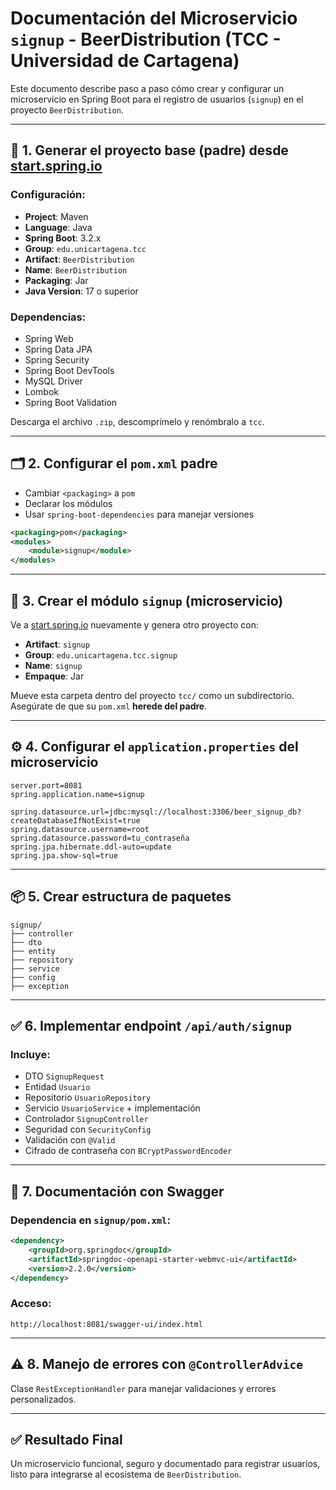# Documentación del Microservicio `signup` - BeerDistribution (TCC - Universidad de Cartagena)

Este documento describe paso a paso cómo crear y configurar un microservicio en Spring Boot para el registro de usuarios (`signup`) en el proyecto `BeerDistribution`.

---

## 🧱 1. Generar el proyecto base (padre) desde [start.spring.io](https://start.spring.io)

### Configuración:
- **Project**: Maven
- **Language**: Java
- **Spring Boot**: 3.2.x
- **Group**: `edu.unicartagena.tcc`
- **Artifact**: `BeerDistribution`
- **Name**: `BeerDistribution`
- **Packaging**: Jar
- **Java Version**: 17 o superior

### Dependencias:
- Spring Web
- Spring Data JPA
- Spring Security
- Spring Boot DevTools
- MySQL Driver
- Lombok
- Spring Boot Validation

Descarga el archivo `.zip`, descomprímelo y renómbralo a `tcc`.

---

## 🗂️ 2. Configurar el `pom.xml` padre

- Cambiar `<packaging>` a `pom`
- Declarar los módulos
- Usar `spring-boot-dependencies` para manejar versiones

```xml
<packaging>pom</packaging>
<modules>
    <module>signup</module>
</modules>
```

---

## 🧩 3. Crear el módulo `signup` (microservicio)

Ve a [start.spring.io](https://start.spring.io) nuevamente y genera otro proyecto con:

- **Artifact**: `signup`
- **Group**: `edu.unicartagena.tcc.signup`
- **Name**: `signup`
- **Empaque**: Jar

Mueve esta carpeta dentro del proyecto `tcc/` como un subdirectorio. Asegúrate de que su `pom.xml` **herede del padre**.

---

## ⚙️ 4. Configurar el `application.properties` del microservicio

```properties
server.port=8081
spring.application.name=signup

spring.datasource.url=jdbc:mysql://localhost:3306/beer_signup_db?createDatabaseIfNotExist=true
spring.datasource.username=root
spring.datasource.password=tu_contraseña
spring.jpa.hibernate.ddl-auto=update
spring.jpa.show-sql=true
```

---

## 📦 5. Crear estructura de paquetes

```text
signup/
├── controller
├── dto
├── entity
├── repository
├── service
├── config
├── exception
```

---

## ✅ 6. Implementar endpoint `/api/auth/signup`

### Incluye:
- DTO `SignupRequest`
- Entidad `Usuario`
- Repositorio `UsuarioRepository`
- Servicio `UsuarioService` + implementación
- Controlador `SignupController`
- Seguridad con `SecurityConfig`
- Validación con `@Valid`
- Cifrado de contraseña con `BCryptPasswordEncoder`

---

## 🧪 7. Documentación con Swagger

### Dependencia en `signup/pom.xml`:
```xml
<dependency>
    <groupId>org.springdoc</groupId>
    <artifactId>springdoc-openapi-starter-webmvc-ui</artifactId>
    <version>2.2.0</version>
</dependency>
```

### Acceso:
```
http://localhost:8081/swagger-ui/index.html
```

---

## ⚠️ 8. Manejo de errores con `@ControllerAdvice`

Clase `RestExceptionHandler` para manejar validaciones y errores personalizados.

---

## ✅ Resultado Final

Un microservicio funcional, seguro y documentado para registrar usuarios, listo para integrarse al ecosistema de `BeerDistribution`.

